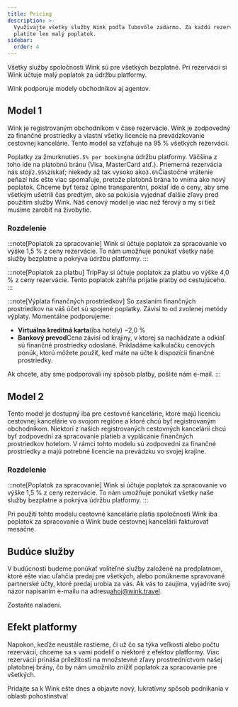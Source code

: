 ```yaml
---
title: Pricing
description: >-
  Využívajte všetky služby Wink podľa ľubovôle zadarmo. Za každú rezerváciu
  platíte len malý poplatok.
sidebar:
  order: 4
---
```

Všetky služby spoločnosti Wink sú pre všetkých bezplatné. Pri rezervácii si Wink účtuje malý poplatok za údržbu platformy.

Wink podporuje modely obchodníkov aj agentov.

## Model 1

Wink je registrovaným obchodníkom v čase rezervácie. Wink je zodpovedný za finančné prostriedky a vlastní všetky licencie na prevádzkovanie cestovnej kancelárie.
Tento model sa vzťahuje na 95 % všetkých rezervácií.

Poplatky za žmurknutie`5.5% per booking`na údržbu platformy.
Väčšina z toho ide na platobnú bránu (Visa, MasterCard atď.). Priemerná rezervácia nás stojí`2.95%`získať; niekedy až tak vysoko ako`3.6%`Čiastočné vrátenie peňazí nás ešte viac spomaľuje, pretože platobná brána to vníma ako nový poplatok.
Chceme byť teraz úplne transparentní, pokiaľ ide o ceny, aby sme všetkým ušetrili čas predtým, ako sa pokúsia vyjednať ďalšie zľavy pred použitím služby Wink. Náš cenový model je viac než férový a my si tiež musíme zarobiť na živobytie.

### Rozdelenie

:::note\[Poplatok za spracovanie]
Wink si účtuje poplatok za spracovanie vo výške 1,5 % z ceny rezervácie. To nám umožňuje ponúkať všetky naše služby bezplatne a pokrýva údržbu platformy.
:::

:::note\[Poplatok za platbu]
TripPay si účtuje poplatok za platbu vo výške 4,0 % z ceny rezervácie. Tento poplatok zahŕňa prijatie platby od cestujúceho.
:::

:::note\[Výplata finančných prostriedkov]
So zaslaním finančných prostriedkov na váš účet sú spojené poplatky. Závisí to od zvolenej metódy výplaty. Momentálne podporujeme:

* **Virtuálna kreditná karta**(iba hotely) ~2,0 %
* **Bankový prevod**Cena závisí od krajiny, v ktorej sa nachádzate a odkiaľ sú finančné prostriedky odoslané. Prikladáme kalkulačku cenových ponúk, ktorú môžete použiť, keď máte na účte k dispozícii finančné prostriedky.

Ak chcete, aby sme podporovali iný spôsob platby, pošlite nám e-mail. :::

## Model 2

Tento model je dostupný iba pre cestovné kancelárie, ktoré majú licenciu cestovnej kancelárie vo svojom regióne a ktoré chcú byť registrovaným obchodníkom. Niektorí z našich registrovaných cestovných kancelárií chcú byť zodpovední za spracovanie platieb a vyplácanie finančných prostriedkov hotelom. V rámci tohto modelu sú zodpovední za finančné prostriedky a majú potrebné licencie na prevádzku vo svojej krajine.

### Rozdelenie

:::note\[Poplatok za spracovanie]
Wink si účtuje poplatok za spracovanie vo výške 1,5 % z ceny rezervácie. To nám umožňuje ponúkať všetky naše služby bezplatne a pokrýva údržbu platformy.
:::

Pri použití tohto modelu cestovné kancelárie platia spoločnosti Wink iba poplatok za spracovanie a Wink bude cestovnej kancelárii fakturovať mesačne.

## Budúce služby

V budúcnosti budeme ponúkať voliteľné služby založené na predplatnom, ktoré ešte viac uľahčia predaj pre všetkých, alebo ponúkneme spravované partnerské účty, ktoré predaj urobia za vás. Ak vás to zaujíma, vyjadrite svoj názor napísaním e-mailu na adresu[ahoj@wink.travel](mailto:hi@wink.travel).

Zostaňte naladení.

## Efekt platformy

Napokon, keďže neustále rastieme, či už čo sa týka veľkosti alebo počtu rezervácií, chceme sa s vami podeliť o niektoré z efektov platformy. Viac rezervácií prináša príležitosti na množstevné zľavy prostredníctvom našej platobnej brány, čo by nám umožnilo znížiť poplatok za spracovanie pre všetkých.

Pridajte sa k Wink ešte dnes a objavte nový, lukratívny spôsob podnikania v oblasti pohostinstva!

